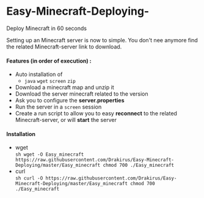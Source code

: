# Easy-Minecraft-Deploying-
Deploy Minecraft in 60 seconds  

Setting up an Minecraft server is now to simple. You don't nee anymore find the related Minecraft-server link to download.  

#### Features (in order of execution) :
  - Auto installation of
    * `java` `wget` `screen` `zip`
  - Download a minecraft map and unzip it
  - Download the server minecraft related to the version
  - Ask you to configure the **server.properties**
  - Run the server in a `screen` session
  - Create a run script to allow you to easy **reconnect** to the related Minecraft-server, or will **start** the server

#### Installation
 - wget  
 `sh
 wget -O Easy_minecraft https://raw.githubusercontent.com/Drakirus/Easy-Minecraft-Deploying/master/Easy_minecraft
 chmod 700 ./Easy_minecraft
 `
 - curl  
 `sh
 curl -O https://raw.githubusercontent.com/Drakirus/Easy-Minecraft-Deploying/master/Easy_minecraft
 chmod 700 ./Easy_minecraft
 `

